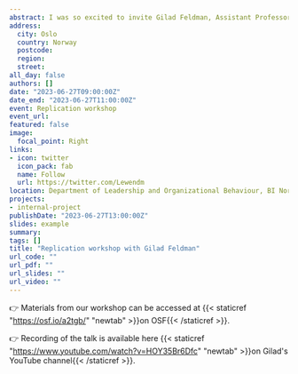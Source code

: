 ```yaml
---
abstract: I was so excited to invite Gilad Feldman, Assistant Professor at Hong Kong University, for a handson workshop on replications at our department. For two intensive days, Gilad walked us through every key stage of conducting a replication. We targeted a classic study to replicate, dissected the target to figure out how to replicate it, preregistered analytical plan and hypotheses, collected data, and even ended up with a manuscript draft that we worked on together. Researchers from three different departments participated in the workshop. Gilad also delivered a fascinating talk at BI Norwegian Business School on how researchers can tackle challenges in science and society through the power of collaboration and team science. 
address:
  city: Oslo
  country: Norway
  postcode: 
  region: 
  street: 
all_day: false
authors: []
date: "2023-06-27T09:00:00Z"
date_end: "2023-06-27T11:00:00Z"
event: Replication workshop
event_url: 
featured: false
image:
  focal_point: Right
links:
- icon: twitter
  icon_pack: fab
  name: Follow
  url: https://twitter.com/Lewendm
location: Department of Leadership and Organizational Behaviour, BI Norwegian Business School
projects:
- internal-project
publishDate: "2023-06-27T13:00:00Z"
slides: example
summary: 
tags: []
title: "Replication workshop with Gilad Feldman"
url_code: ""
url_pdf: ""
url_slides: ""
url_video: ""
---
```


👉 Materials from our workshop can be accessed at {{< staticref "https://osf.io/a2tgb/" "newtab" >}}on OSF{{< /staticref >}}.

👉 Recording of the talk is available here {{< staticref "https://www.youtube.com/watch?v=HOY35Br6Dfc" "newtab" >}}on Gilad's YouTube channel{{< /staticref >}}.
